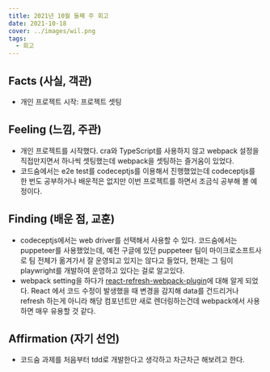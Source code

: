 ```yaml
---
title: 2021년 10월 둘째 주 회고
date: 2021-10-18
cover: ../images/wil.png
tags:
  - 회고
---
```


<!--truncate-->

## Facts (사실, 객관)

- 개인 프로젝트 시작: 프로젝트 셋팅

## Feeling (느낌, 주관)

- 개인 프로젝트를 시작했다. cra와 TypeScript를 사용하지 않고 webpack 설정을 직접만지면서 하나씩 셋팅했는데 webpack을 셋팅하는 즐거움이 있었다.
- 코드숨에서는 e2e test를 codeceptjs를 이용해서 진행했었는데 codeceptjs를 한 번도 공부하거나 배운적은 없지만 이번 프로젝트를 하면서 조금식 공부해 볼 예정이다.

## Finding (배운 점, 교훈)

- codeceptjs에서는 web driver를 선택해서 사용할 수 있다. 코드숨에서는 puppeteer를 사용했었는데, 예전 구글에 있던 puppeteer 팀이 마이크로소프트사로 팀 전체가 옮겨가서 잘 운영되고 있지는 않다고 들었다, 현재는 그 팀이 playwright를 개발하여 운영하고 있다는 걸로 알고있다.
- webpack setting을 하다가 [react-refresh-webpack-plugin](https://github.com/pmmmwh/react-refresh-webpack-plugin)에 대해 알게 되었다. React 에서 코드 수정이 발생했을 때 변경을 감지해 data를 건드리거나 refresh 하는게 아니라 해당 컴포넌트만 새로 렌더링하는건데 webpack에서 사용하면 매우 유용할 것 같다.

## Affirmation (자기 선언)

- 코드숨 과제를 처음부터 tdd로 개발한다고 생각하고 차근차근 해보려고 한다.
